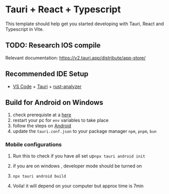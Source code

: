 # Tauri + React + Typescript

This template should help get you started developing with Tauri, React and Typescript in Vite.

## TODO: Research IOS compile

Relevant documentation:
https://v2.tauri.app/distribute/app-store/

## Recommended IDE Setup

- [VS Code](https://code.visualstudio.com/) + [Tauri](https://marketplace.visualstudio.com/items?itemName=tauri-apps.tauri-vscode) + [rust-analyzer](https://marketplace.visualstudio.com/items?itemName=rust-lang.rust-analyzer)

## Build for Android on Windows

1. check prerequiste at a [here](https://v2.tauri.app/start/prerequisites/)
2. restart your pc for `env` variables to take place
3. follow the steps on [Android](https://v2.tauri.app/start/prerequisites/#android)
4. update the `tauri.conf.json` to your package manager `npm`, `pnpm`, `bun`

### Mobile configurations

1. Run this to check if you have all set up`npx tauri android init`

2. if you are on windows , developer mode should be turned on

3. `npx tauri android build`

4. Voila! it will depend on your computer but approx time is 7min
